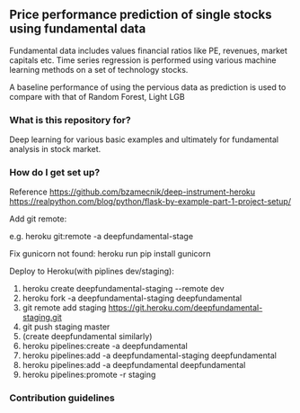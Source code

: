 ## Price performance prediction of single stocks using fundamental data ##

Fundamental data includes values financial ratios like PE, revenues, market capitals etc.
Time series regression is performed using various machine learning methods on a set of technology stocks. 

A baseline performance of using the pervious data as prediction is used to compare with that of Random Forest, Light LGB

### What is this repository for? ###

Deep learning for various basic examples and ultimately for fundamental analysis in stock market.

### How do I get set up? ###

Reference 
https://github.com/bzamecnik/deep-instrument-heroku
https://realpython.com/blog/python/flask-by-example-part-1-project-setup/

Add git remote:

e.g. heroku git:remote -a deepfundamental-stage

Fix gunicorn not found:
heroku run pip install gunicorn

Deploy to Heroku(with piplines dev/staging):
1. heroku create deepfundamental-staging --remote dev
2. heroku fork -a deepfundamental-staging deepfundamental
3. git remote add staging https://git.heroku.com/deepfundamental-staging.git
4. git push staging master
5. (create deepfundamental similarly)
6. heroku pipelines:create -a deepfundamental
7. heroku pipelines:add -a deepfundamental-staging deepfundamental
8. heroku pipelines:add -a deepfundamental deepfundamental
9. heroku pipelines:promote -r staging

### Contribution guidelines ###


